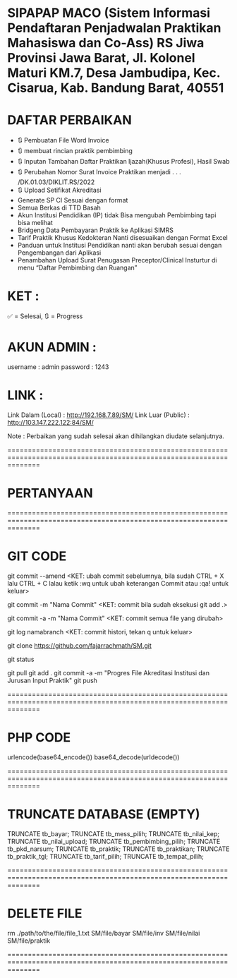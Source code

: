 SIPAPAP MACO (Sistem Informasi Pendaftaran Penjadwalan Praktikan Mahasiswa dan Co-Ass)
RS Jiwa Provinsi Jawa Barat, Jl. Kolonel Maturi KM.7, Desa Jambudipa, Kec. Cisarua, Kab. Bandung Barat, 40551
===================================================================================================================

# DAFTAR PERBAIKAN

- 🔃 Pembuatan File Word Invoice
- 🔃 membuat rincian praktik pembimbing
- 🔃 Inputan Tambahan Daftar Praktikan Ijazah(Khusus Profesi), Hasil Swab
- 🔃 Perubahan Nomor Surat Invoice Praktikan menjadi . . . /DK.01.03/DIKLIT.RS/2022
- 🔃 Upload Setifikat Akreditasi
- Generate SP CI Sesuai dengan format
- Semua Berkas di TTD Basah
- Akun Institusi Pendidikan (IP) tidak Bisa mengubah Pembimbing tapi bisa melihat
- Bridgeng Data Pembayaran Praktik ke Aplikasi SIMRS
- Tarif Praktik Khusus Kedokteran Nanti disesuaikan dengan Format Excel
- Panduan untuk Institusi Pendidikan nanti akan berubah sesuai dengan Pengembangan dari Aplikasi
- Penambahan Upload Surat Penugasan Preceptor/Clinical Insturtur di menu “Daftar Pembimbing dan Ruangan”

# KET :

✅ = Selesai, 🔃 = Progress

# AKUN ADMIN :

username : admin
password : 1243

# LINK :

Link Dalam (Local) : http://192.168.7.89/SM/
Link Luar (Public) : http://103.147.222.122:84/SM/

Note :
Perbaikan yang sudah selesai akan dihilangkan diudate selanjutnya.

====================================================================================================================

# PERTANYAAN

====================================================================================================================

# GIT CODE

git commit --amend
<KET: ubah commit sebelumnya, bila sudah CTRL + X lalu CTRL + C lalau ketik :wq
untuk ubah keterangan Commit atau :qa! untuk keluar>

git commit -m "Nama Commit"
<KET: commit bila sudah eksekusi git add .>

git commit -a -m "Nama Commit"
<KET: commit semua file yang dirubah>

git log namabranch
<KET: commit histori, tekan q untuk keluar>

git clone https://github.com/fajarrachmath/SM.git

git status

git pull
git add .
git commit -a -m "Progres File Akreditasi Institusi dan Jurusan Input Praktik"
git push

====================================================================================================================

# PHP CODE

urlencode(base64_encode())
base64_decode(urldecode())

====================================================================================================================

# TRUNCATE DATABASE (EMPTY)

TRUNCATE tb_bayar;
TRUNCATE tb_mess_pilih;
TRUNCATE tb_nilai_kep;
TRUNCATE tb_nilai_upload;
TRUNCATE tb_pembimbing_pilih;
TRUNCATE tb_pkd_narsum;
TRUNCATE tb_praktik;
TRUNCATE tb_praktikan;
TRUNCATE tb_praktik_tgl;
TRUNCATE tb_tarif_pilih;
TRUNCATE tb_tempat_pilih;

====================================================================================================================

# DELETE FILE

rm ./path/to/the/file/file_1.txt SM/file/bayar
SM/file/inv
SM/file/nilai
SM/file/praktik

====================================================================================================================
